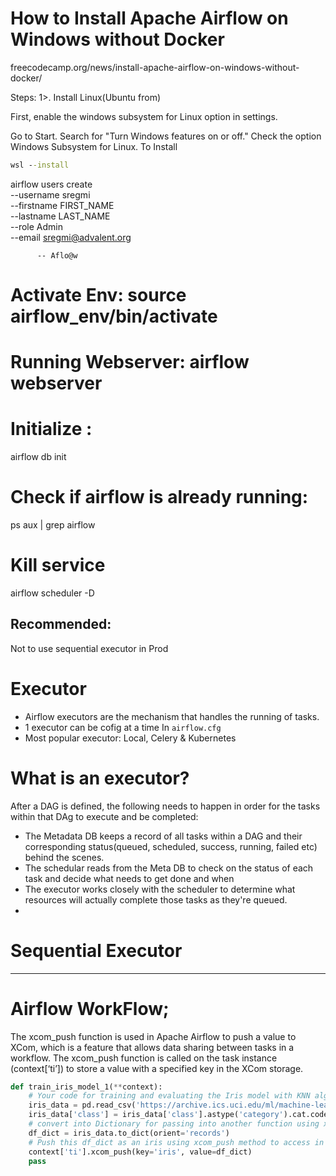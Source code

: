 # How to Install Apache Airflow on Windows without Docker

freecodecamp.org/news/install-apache-airflow-on-windows-without-docker/


Steps:
1>. Install Linux(Ubuntu from)

First, enable the windows subsystem for Linux option in settings.

Go to Start. Search for "Turn Windows features on or off."
Check the option Windows Subsystem for Linux.
To Install

``` cmd
wsl --install
```




 airflow users create \
          --username sregmi \
          --firstname FIRST_NAME \
          --lastname LAST_NAME \
          --role Admin \
          --email sregmi@advalent.org
          
          -- Aflo@w



# Activate Env:  source airflow_env/bin/activate

# Running Webserver: airflow webserver 

# Initialize :
airflow db init 

# Check if airflow is already running:
ps aux | grep airflow
# Kill service
airflow scheduler -D



## Recommended:

Not to use sequential executor in Prod

# Executor
- Airflow executors are the mechanism that handles the running of tasks.
- 1 executor can be cofig at a time In `airflow.cfg`
- Most popular executor: Local, Celery & Kubernetes

# What is an executor?

After a DAG is defined, the following needs to happen in order for the tasks within that DAg to execute and be completed:
- The Metadata DB keeps a record of all tasks within a DAG and their corresponding status(queued, scheduled, success, running, failed etc) behind the scenes.
- The schedular reads from the Meta DB to check on the status of each task and decide what needs to get done and when
- The executor works closely with the scheduler to determine what resources will actually complete those tasks as they're queued.
- 
# Sequential Executor

-- ------------------------------------------

# Airflow WorkFlow;

The xcom_push function is used in Apache Airflow to push a value to XCom, which is a feature that allows data sharing between tasks in a workflow. The xcom_push function is called on the task instance (context[‘ti’]) to store a value with a specified key in the XCom storage.

```py
def train_iris_model_1(**context):
    # Your code for training and evaluating the Iris model with KNN algorithm (DAG 1)
    iris_data = pd.read_csv('https://archive.ics.uci.edu/ml/machine-learning-databases/iris/iris.data', header=None, names=['sepal_length', 'sepal_width', 'petal_length', 'petal_width', 'class'])
    iris_data['class'] = iris_data['class'].astype('category').cat.codes
    # convert into Dictionary for passing into another function using xcom_push method
    df_dict = iris_data.to_dict(orient='records')
    # Push this df_dict as an iris using xcom_push method to access in train_iris_model2 function
    context['ti'].xcom_push(key='iris', value=df_dict)
    pass
```

